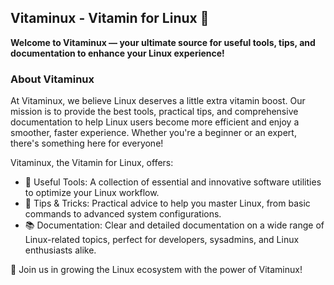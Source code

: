 ## Vitaminux - Vitamin for Linux 🌱

**Welcome to Vitaminux — your ultimate source for useful tools, tips, and documentation to enhance your Linux experience!**

### About Vitaminux

At Vitaminux, we believe Linux deserves a little extra vitamin boost. Our mission is to provide the best tools, practical tips, and comprehensive documentation to help Linux users become more efficient and enjoy a smoother, faster experience. Whether you're a beginner or an expert, there's something here for everyone!

Vitaminux, the Vitamin for Linux, offers:
- 🌟 Useful Tools: A collection of essential and innovative software utilities to optimize your Linux workflow.
- 📝 Tips & Tricks: Practical advice to help you master Linux, from basic commands to advanced system configurations.
- 📚 Documentation: Clear and detailed documentation on a wide range of Linux-related topics, perfect for developers, sysadmins, and Linux enthusiasts alike.


🤝 Join us in growing the Linux ecosystem with the power of Vitaminux!

